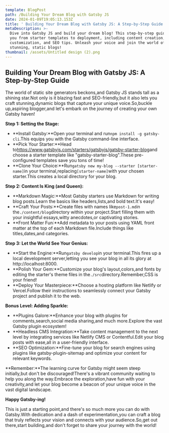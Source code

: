```yaml
---
template: BlogPost
path: /Building Your Dream Blog with Gatsby JS
date: 2024-01-09T19:05:13.153Z
title: ' Building Your Dream Blog with Gatsby JS: A Step-by-Step Guide'
metaDescription: >-
  Dive into Gatsby JS and build your dream blog! This step-by-step guide takes
  you from starter templates to deployment, including content creation,
  customization, and SEO tips. Unleash your voice and join the world of
  stunning, static blogs!
thumbnail: /assets/Untitled design (2).png
---
```

<!--StartFragment-->

## Building Your Dream Blog with Gatsby JS: A Step-by-Step Guide

The world of static site generators beckons,and Gatsby JS stands tall as a shining star.Not only is it blazing fast and SEO-friendly,but it also lets you craft stunning,dynamic blogs that capture your unique voice.So,buckle up,aspiring blogger,and let's embark on the journey of creating your own Gatsby haven!

**Step 1: Setting the Stage:**

* **Install Gatsby:**Open your terminal and run`npm install -g gatsby-cli`.This equips you with the Gatsby command-line interface.
* **Pick Your Starter:**Head to<https://www.gatsbyjs.com/starters/gatsbyjs/gatsby-starter-blog>and choose a starter template like "gatsby-starter-blog".These pre-configured templates save you tons of time!
* **Clone Your Choice:**Run`gatsby new my-blog --starter [starter-name]`in your terminal,replacing`[starter-name]`with your chosen starter.This creates a local directory for your blog.

**Step 2: Content Is King (and Queen):**

* **Markdown Magic:**Most Gatsby starters use Markdown for writing blog posts.Learn the basics like headers,lists,and bold text.It's easy!
* **Craft Your Posts:**Create files with names like`post-1.md`in the`./content/blog`directory within your project.Start filling them with your insightful essays,witty anecdotes,or captivating stories.
* **Front Matter Fun:**Add metadata to your posts using YAML front matter at the top of each Markdown file.Include things like titles,dates,and categories.

**Step 3: Let the World See Your Genius:**

* **Start the Engine:**Run`gatsby develop`in your terminal.This fires up a local development server,letting you see your blog in all its glory at http://localhost:8000.
* **Polish Your Gem:**Customize your blog's layout,colors,and fonts by editing the starter's theme files in the`./src`directory.Remember,CSS is your friend!
* **Deploy Your Masterpiece:**Choose a hosting platform like Netlify or Vercel.Follow their instructions to seamlessly connect your Gatsby project and publish it to the web.

**Bonus Level: Adding Sparkle:**

* **Plugins Galore:**Enhance your blog with plugins for comments,search,social media sharing,and much more.Explore the vast Gatsby plugin ecosystem!
* **Headless CMS Integration:**Take content management to the next level by integrating services like Netlify CMS or Contentful.Edit your blog posts with ease,all in a user-friendly interface.
* **SEO Optimization:**Fine-tune your blog for search engines using plugins like gatsby-plugin-sitemap and optimize your content for relevant keywords.

**Remember:**The learning curve for Gatsby might seem steep initially,but don't be discouraged!There's a vibrant community waiting to help you along the way.Embrace the exploration,have fun with your creativity,and let your blog become a beacon of your unique voice in the vast digital landscape.

**Happy Gatsby-ing!**

This is just a starting point,and there's so much more you can do with Gatsby.With dedication and a dash of experimentation,you can craft a blog that truly reflects your vision and connects with your audience.So,get out there,start building,and don't forget to share your journey with the world!

<!--EndFragment-->
